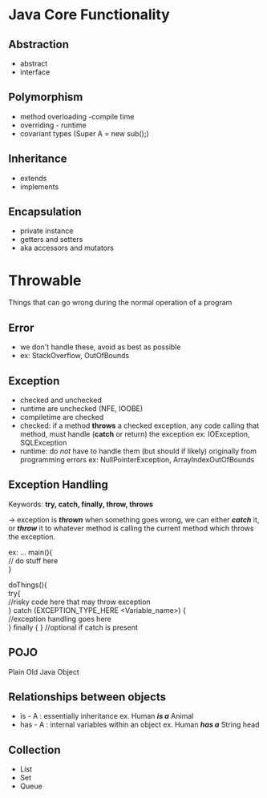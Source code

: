 # Java Core Functionality

## Abstraction
- abstract
- interface

## Polymorphism
- method overloading -compile time
- overriding - runtime
- covariant types (Super A = new sub();)

## Inheritance
- extends
- implements

## Encapsulation
- private instance
- getters and setters
- aka accessors and mutators



# Throwable
Things that can go wrong during the normal operation of a program

## Error

- we don't handle these, avoid as best as possible
- ex: StackOverflow, OutOfBounds
## Exception

- checked and unchecked
- runtime are unchecked (NFE, IOOBE)
- compiletime are checked
- checked: if a method **throws** a checked exception, any code calling that method, must handle (**catch** or return) the exception ex: IOException, SQLException
- runtime: do *not* have to handle them (but should if likely) originally from programming errors ex: NullPointerException, ArrayIndexOutOfBounds

## Exception Handling
Keywords: **try, catch, finally, throw, throws**

-> exception is ***thrown*** when something goes wrong, we can either ***catch*** it, or ***throw*** it to whatever method is calling the current method which throws the exception.

ex:
... main(){  
        // do stuff here  
}

doThings(){  
        try{  
                //risky code here that may throw exception   
        } catch (EXCEPTION_TYPE_HERE <Variable_name>) {  
                //exception handling goes here  
        } finally { } //optional if catch is present


## POJO 
Plain
Old
Java
Object

## Relationships between objects
- is - A : essentially inheritance ex. Human ***is a*** Animal
- has - A : internal variables within an object ex. Human ***has a*** String head


## Collection
- List
- Set
- Queue
